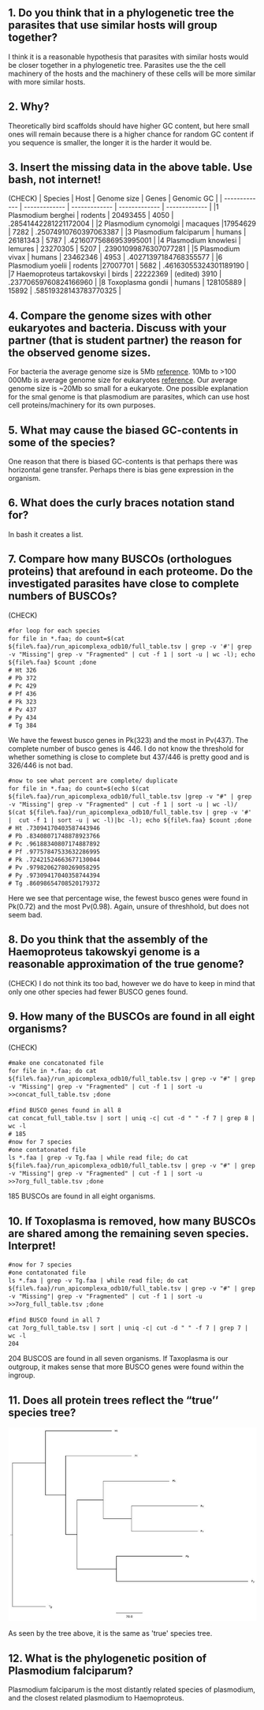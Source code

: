 ## 1. Do you think that in a phylogenetic tree the parasites that use similar hosts will group together?

I think it is a reasonable hypothesis that parasites with similar hosts would be closer together in a phylogenetic tree. Parasites use the the cell machinery of the hosts and the machinery of these cells will be more similar with more similar hosts. 

## 2. Why?
Theoretically bird scaffolds should have higher GC content, but here small ones will remain because there is a higher chance for random GC content if you sequence is smaller, the longer it is the harder it would be.

## 3. Insert the missing data in the above table. Use bash, not internet!
(CHECK)
|  Species | Host | Genome size | Genes | Genomic GC |
| ------------- | ------------- | ------------- | ------------- | ------------- | 
|1 Plasmodium berghei 	|	rodents	|	20493455 |	4050	| .28541442281221172004 |
|2 Plasmodium cynomolgi 	|	macaques	|17954629	| 7282	| .25074910760397063387 |
|3 Plasmodium falciparum | 	humans	|	26181343 |	5787	| .42160775686953995001 |
|4 Plasmodium knowlesi |		lemures	|	23270305 |	5207	| .23901099876307077281 |
|5 Plasmodium vivax 	|	humans	|	23462346 |	4953	| .40271397184768355577 |
|6 Plasmodium yoelii |		rodents		|27007701 |	5682	| .46163055324301189190 |
|7 Haemoproteus tartakovskyi |	birds	|	22222369 |	(edited) 3910	| .23770659760824166960 |
|8 Toxoplasma gondii 	|	humans	|	128105889	| 15892	| .58519328143783770325 |


## 4. Compare the genome sizes with other eukaryotes and bacteria. Discuss with your partner (that is student partner) the reason for the observed genome sizes.
For bacteria the average genome size is 5Mb [reference](https://www.ncbi.nlm.nih.gov/pmc/articles/PMC4361730/). 10Mb to >100 000Mb is average genome size for eukaryotes [reference](https://www.sciencedirect.com/topics/biochemistry-genetics-and-molecular-biology/genome-size).
Our average genome size is ~20Mb so small for a eukaryote. One possible explanation for the smal genome is that plasmodium are parasites, which can use host cell proteins/machinery for its own purposes.

## 5. What may cause the biased GC-contents in some of the species?

One reason that there is biased GC-contents is that perhaps there was horizontal gene transfer.
Perhaps there is bias gene expression in the organism.

## 6. What does the curly braces notation stand for?
In bash it creates a list.

## 7. Compare how many BUSCOs (orthologues proteins) that arefound in each proteome. Do the investigated parasites have close to complete numbers of BUSCOs?
(CHECK)
```bash=
#for loop for each species
for file in *.faa; do count=$(cat ${file%.faa}/run_apicomplexa_odb10/full_table.tsv | grep -v '#'| grep -v "Missing"| grep -v "Fragmented" | cut -f 1 | sort -u | wc -l); echo ${file%.faa} $count ;done
# Ht 326
# Pb 372
# Pc 429
# Pf 436
# Pk 323
# Pv 437
# Py 434
# Tg 384
```
We have the fewest busco genes in Pk(323) and the most in Pv(437). The complete number of busco genes is 446. I do not know the threshold for whether something is close to complete but 437/446 is pretty good and is 326/446 is not bad.
```
#now to see what percent are complete/ duplicate
for file in *.faa; do count=$(echo $(cat ${file%.faa}/run_apicomplexa_odb10/full_table.tsv |grep -v "#" | grep -v "Missing"| grep -v "Fragmented" | cut -f 1 | sort -u | wc -l)/ $(cat ${file%.faa}/run_apicomplexa_odb10/full_table.tsv | grep -v '#' |  cut -f 1 | sort -u | wc -l)|bc -l); echo ${file%.faa} $count ;done
# Ht .73094170403587443946
# Pb .83408071748878923766
# Pc .96188340807174887892
# Pf .97757847533632286995
# Pk .72421524663677130044
# Pv .97982062780269058295
# Py .97309417040358744394
# Tg .86098654708520179372
```
Here we see that percentage wise, the fewest busco genes were found in Pk(0.72) and the most Pv(0.98). Again, unsure of threshhold, but does not seem bad.


## 8. Do you think that the assembly of the Haemoproteus takowskyi genome is a reasonable approximation of the true genome?
(CHECK)
I do not think its too bad, however we do have to keep in mind that only one other species had fewer BUSCO genes found. 

## 9. How many of the BUSCOs are found in all eight organisms?
(CHECK)
```bash=
#make one concatonated file
for file in *.faa; do cat ${file%.faa}/run_apicomplexa_odb10/full_table.tsv | grep -v "#" | grep -v "Missing"| grep -v "Fragmented" | cut -f 1 | sort -u  >>concat_full_table.tsv ;done

#find BUSCO genes found in all 8
cat concat_full_table.tsv | sort | uniq -c| cut -d " " -f 7 | grep 8 | wc -l
# 185
#now for 7 species
#one contatonated file
ls *.faa | grep -v Tg.faa | while read file; do cat ${file%.faa}/run_apicomplexa_odb10/full_table.tsv | grep -v "#" | grep -v "Missing"| grep -v "Fragmented" | cut -f 1 | sort -u  >>7org_full_table.tsv ;done
```
185 BUSCOs are found in all eight organisms.

## 10. If Toxoplasma is removed, how many BUSCOs are shared among the remaining seven species. Interpret!
```bash=
#now for 7 species
#one contatonated file
ls *.faa | grep -v Tg.faa | while read file; do cat ${file%.faa}/run_apicomplexa_odb10/full_table.tsv | grep -v "#" | grep -v "Missing"| grep -v "Fragmented" | cut -f 1 | sort -u  >>7org_full_table.tsv ;done

#find BUSCO found in all 7
cat 7org_full_table.tsv | sort | uniq -c| cut -d " " -f 7 | grep 7 | wc -l
204

```
204 BUSCOS are found in all seven organisms. If Taxoplasma is our outgroup, it makes sense that more BUSCO genes were found within the ingroup.

## 11. Does all protein trees reflect the “true’’ species tree?
![This is an image](https://github.com/adepennart/Malaria_Case_study/blob/main/gc_30.jpg)

As seen by the tree above, it is the same as 'true' species tree.

## 12. What is the phylogenetic position of Plasmodium falciparum?

Plasmodium falciparum is the most distantly related species of plasmodium, and the closest related plasmodium to Haemoproteus.
